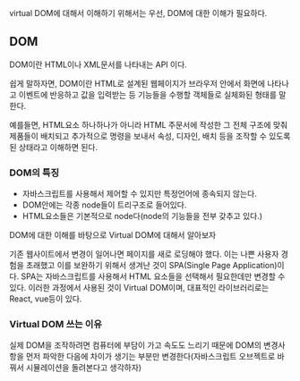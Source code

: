 virtual DOM에 대해서 이해하기 위해서는 우선, DOM에 대한 이해가 필요하다.

## DOM

DOM이란 HTML이나 XML문서를 나타내는 API 이다.

쉽게 말하자면, DOM이란 HTML로 설계된 웹페이지가 브라우저 안에서 화면에 나타나고 이벤트에 반응하고 값을 입력받는 등 기능들을 수행할 객체들로 실체화된 형태를 말한다.

예를들면, HTML요소 하나하나가 아니라 HTML 주문서에 작성한 그 전체 구조에 맞춰 제품들이 배치되고 추가적으로 명령을 보내서 속성, 디자인, 배치 등을 조작할 수 있도록 된 상태라고 이해하면 된다.

### DOM의 특징

- 자바스크립트를 사용해서 제어할 수 있지만 특정언어에 종속되지 않는다.
- DOM안에는 각종 node들이 트리구조로 들어있다.
- HTML요소들은 기본적으로 node다(node의 기능들을 전부 갖추고 있다.)

DOM에 대한 이해를 바탕으로 Virtual DOM에 대해서 알아보자

기존 웹사이트에서 변경이 일어나면 페이지를 새로 로딩해야 했다. 이는 나쁜 사용자 경험을 초래했고 이를 보완하기 위해서 생겨난 것이 SPA(Single Page Application)이다. SPA는 자바스크립트를 사용해서 HTML 요소들을 선택해서 필요한데만 변경할 수 있다. 이러한 과정에서 사용된 것이 Virtual DOM이며, 대표적인 라이브러리로는 React, vue등이 있다. 

### Virtual DOM 쓰는 이유

실제 DOM을 조작하려면 컴퓨터에 부담이 가고 속도도 느리기 때문에 DOM의 변경사항을 먼저 파악한 다음에 차이가 생기는 부분만 변경한다(자바스크립트 오브젝트로 바꿔서 시뮬레이션을 돌려본다고 생각하자)
